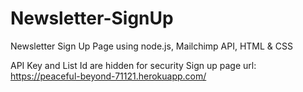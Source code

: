 # Newsletter-SignUp

Newsletter Sign Up Page using node.js, Mailchimp API, HTML & CSS

API Key and List Id are hidden for security
Sign up page url:
https://peaceful-beyond-71121.herokuapp.com/
